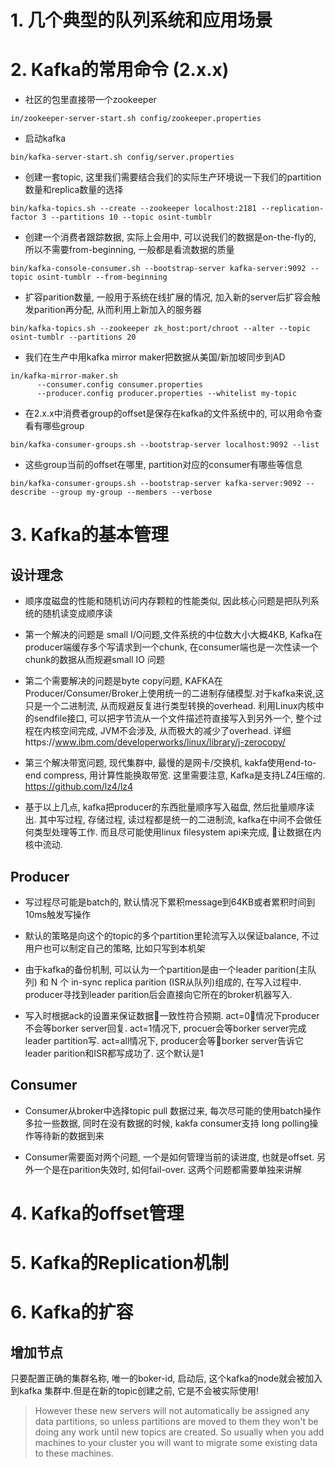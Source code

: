 # 1. 几个典型的队列系统和应用场景

# 2. Kafka的常用命令 (2.x.x)
* 社区的包里直接带一个zookeeper
```
in/zookeeper-server-start.sh config/zookeeper.properties
```
* 启动kafka
```
bin/kafka-server-start.sh config/server.properties
```
* 创建一套topic, 这里我们需要结合我们的实际生产环境说一下我们的partition数量和replica数量的选择
```
bin/kafka-topics.sh --create --zookeeper localhost:2181 --replication-factor 3 --partitions 10 --topic osint-tumblr
```
* 创建一个消费者跟踪数据, 实际上会用中, 可以说我们的数据是on-the-fly的, 所以不需要from-beginning, 一般都是看流数据的质量
```
bin/kafka-console-consumer.sh --bootstrap-server kafka-server:9092 --topic osint-tumblr --from-beginning
```
* 扩容parition数量, 一般用于系统在线扩展的情况, 加入新的server后扩容会触发parition再分配, 从而利用上新加入的服务器
```shell
bin/kafka-topics.sh --zookeeper zk_host:port/chroot --alter --topic osint-tumblr --partitions 20
```

* 我们在生产中用kafka mirror maker把数据从美国/新加坡同步到AD
```shell
in/kafka-mirror-maker.sh
      --consumer.config consumer.properties
      --producer.config producer.properties --whitelist my-topic
```


* 在2.x.x中消费者group的offset是保存在kafka的文件系统中的, 可以用命令查看有哪些group
```shell
bin/kafka-consumer-groups.sh --bootstrap-server localhost:9092 --list
```
* 这些group当前的offset在哪里, partition对应的consumer有哪些等信息
```shell
bin/kafka-consumer-groups.sh --bootstrap-server kafka-server:9092 --describe --group my-group --members --verbose
```

# 3. Kafka的基本管理
## 设计理念
* 顺序度磁盘的性能和随机访问内存颗粒的性能类似, 因此核心问题是把队列系统的随机读变成顺序读

* 第一个解决的问题是 small I/O问题,文件系统的中位数大小大概4KB, Kafka在producer端缓存多个写请求到一个chunk, 在consumer端也是一次性读一个chunk的数据从而规避small IO 问题

* 第二个需要解决的问题是byte copy问题, KAFKA在Producer/Consumer/Broker上使用统一的二进制存储模型.对于kafka来说,这只是一个二进制流, 从而规避反复进行类型转换的overhead. 利用Linux内核中的sendfile接口, 可以把字节流从一个文件描述符直接写入到另外一个, 整个过程在内核空间完成, JVM不会涉及, 从而极大的减少了overhead. 详细https://www.ibm.com/developerworks/linux/library/j-zerocopy/

* 第三个解决带宽问题, 现代集群中, 最慢的是网卡/交换机, kakfa使用end-to-end compress, 用计算性能换取带宽. 这里需要注意, Kafka是支持LZ4压缩的. https://github.com/lz4/lz4

* 基于以上几点, kafka把producer的东西批量顺序写入磁盘, 然后批量顺序读出. 其中写过程, 存储过程, 读过程都是统一的二进制流, kafka在中间不会做任何类型处理等工作. 而且尽可能使用linux filesystem api来完成, 让数据在内核中流动.

## Producer
* 写过程尽可能是batch的, 默认情况下累积message到64KB或者累积时间到10ms触发写操作

* 默认的策略是向这个的topic的多个partition里轮流写入以保证balance, 不过用户也可以制定自己的策略, 比如只写到本机架

* 由于kafka的备份机制, 可以认为一个partition是由一个leader parition(主队列) 和 N 个 in-sync replica parition (ISR从队列)组成的, 在写入过程中. producer寻找到leader parition后会直接向它所在的broker机器写入.

* 写入时根据ack的设置来保证数据一致性符合预期. act=0情况下producer不会等borker server回复.  act=1情况下, procuer会等borker server完成leader partition写. act=all情况下, producer会等borker server告诉它leader parition和ISR都写成功了. 这个默认是1

## Consumer
* Consumer从broker中选择topic pull 数据过来, 每次尽可能的使用batch操作多拉一些数据, 同时在没有数据的时候, kakfa consumer支持 long polling操作等待新的数据到来

* Consumer需要面对两个问题, 一个是如何管理当前的读进度, 也就是offset. 另外一个是在parition失效时, 如何fail-over. 这两个问题都需要单独来讲解



# 4. Kafka的offset管理

# 5. Kafka的Replication机制

# 6. Kafka的扩容

## 增加节点
只要配置正确的集群名称, 唯一的boker-id, 启动后, 这个kafka的node就会被加入到kafka 集群中.但是在新的topic创建之前, 它是不会被实际使用!
> However these new servers will not automatically be assigned any data partitions, so unless partitions are moved to them they won't be doing any work until new topics are created. So usually when you add machines to your cluster you will want to migrate some existing data to these machines.

